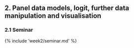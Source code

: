 ## 2. Panel data models, logit, further data manipulation and visualisation
### 2.1 Seminar

{% include 'week2/seminar.md' %}
<script src="https://ajax.googleapis.com/ajax/libs/jquery/1.11.3/jquery.min.js"></script>

<script src="../js/main.js"></script>

